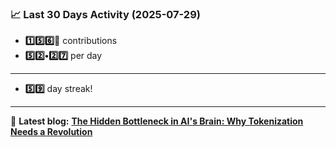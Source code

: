 <!--START_STATS-->
### 📈 Last 30 Days Activity (2025-07-29)  
- **1️⃣5️⃣6️⃣🎱** contributions  
- **5️⃣2️⃣•2️⃣7️⃣** per day
---
- **5️⃣9️⃣** day streak!
---
📝 **Latest blog:** [**The Hidden Bottleneck in AI's Brain: Why Tokenization Needs a Revolution**](https://andriak.com/blog/tokenization-revolution)
<!--END_STATS-->
